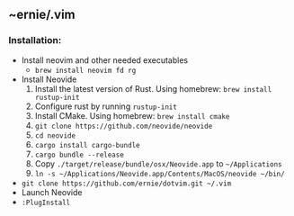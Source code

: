 ## ~ernie/.vim

### Installation:

* Install neovim and other needed executables
    * `brew install neovim fd rg`
* Install Neovide
    1. Install the latest version of Rust. Using homebrew: `brew install rustup-init`
    2. Configure rust by running `rustup-init`
    3. Install CMake. Using homebrew: `brew install cmake`
    4. `git clone https://github.com/neovide/neovide`
    5. `cd neovide`
    6. `cargo install cargo-bundle`
    7. `cargo bundle --release`
    8. Copy `./target/release/bundle/osx/Neovide.app` to `~/Applications`
    9. `ln -s ~/Applications/Neovide.app/Contents/MacOS/neovide ~/bin/`
* `git clone https://github.com/ernie/dotvim.git ~/.vim`
* Launch Neovide
* `:PlugInstall`
